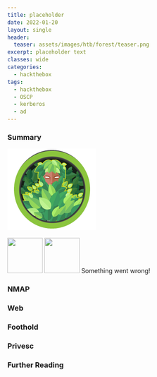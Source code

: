 ```yaml
---
title: placeholder
date: 2022-01-20
layout: single
header:
  teaser: assets/images/htb/forest/teaser.png
excerpt: placeholder text
classes: wide
categories:
  - hackthebox
tags:
  - hackthebox
  - OSCP
  - kerberos
  - ad
---
```


### Summary
![](/assets/images/htb/forest/teaser.png)

<img src="https://cdn.jsdelivr.net/gh/devicons/devicon/icons/php/php-original.svg" width="80" height="80"/>
<img src="https://cdn.jsdelivr.net/gh/devicons/devicon/icons/linux/linux-original.svg" width="80" height="80"/> 
Something went wrong!

### NMAP
### Web
### Foothold
### Privesc
### Further Reading
